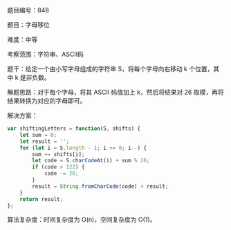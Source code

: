 题目编号：848

题目：字母移位

难度：中等

考察范围：字符串、ASCII码

题干：给定一个由小写字母组成的字符串 S，将每个字母向右移动 k 个位置，其中 k 是非负数。

解题思路：对于每个字母，将其 ASCII 码值加上 k，然后将结果对 26 取模，再将结果转换为对应的字母即可。

解决方案：

```javascript
var shiftingLetters = function(S, shifts) {
    let sum = 0;
    let result = '';
    for (let i = S.length - 1; i >= 0; i--) {
        sum += shifts[i];
        let code = S.charCodeAt(i) + sum % 26;
        if (code > 122) {
            code -= 26;
        }
        result = String.fromCharCode(code) + result;
    }
    return result;
};
```

算法复杂度：时间复杂度为 O(n)，空间复杂度为 O(1)。